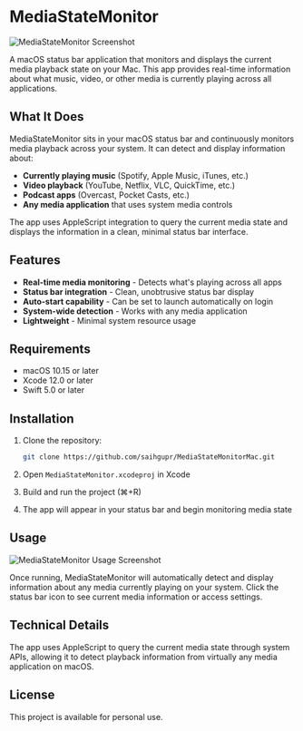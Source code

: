 # MediaStateMonitor

![MediaStateMonitor Screenshot](https://i.imgur.com/wr5PJA5.png)

A macOS status bar application that monitors and displays the current media playback state on your Mac. This app provides real-time information about what music, video, or other media is currently playing across all applications.

## What It Does

MediaStateMonitor sits in your macOS status bar and continuously monitors media playback across your system. It can detect and display information about:

- **Currently playing music** (Spotify, Apple Music, iTunes, etc.)
- **Video playback** (YouTube, Netflix, VLC, QuickTime, etc.)
- **Podcast apps** (Overcast, Pocket Casts, etc.)
- **Any media application** that uses system media controls

The app uses AppleScript integration to query the current media state and displays the information in a clean, minimal status bar interface.

## Features

- **Real-time media monitoring** - Detects what's playing across all apps
- **Status bar integration** - Clean, unobtrusive status bar display
- **Auto-start capability** - Can be set to launch automatically on login
- **System-wide detection** - Works with any media application
- **Lightweight** - Minimal system resource usage

## Requirements

- macOS 10.15 or later
- Xcode 12.0 or later
- Swift 5.0 or later

## Installation

1. Clone the repository:
   ```bash
   git clone https://github.com/saihgupr/MediaStateMonitorMac.git
   ```

2. Open `MediaStateMonitor.xcodeproj` in Xcode

3. Build and run the project (⌘+R)

4. The app will appear in your status bar and begin monitoring media state

## Usage

![MediaStateMonitor Usage Screenshot](https://i.imgur.com/ICl6zVP.png)

Once running, MediaStateMonitor will automatically detect and display information about any media currently playing on your system. Click the status bar icon to see current media information or access settings.

## Technical Details

The app uses AppleScript to query the current media state through system APIs, allowing it to detect playback information from virtually any media application on macOS.

## License

This project is available for personal use.
